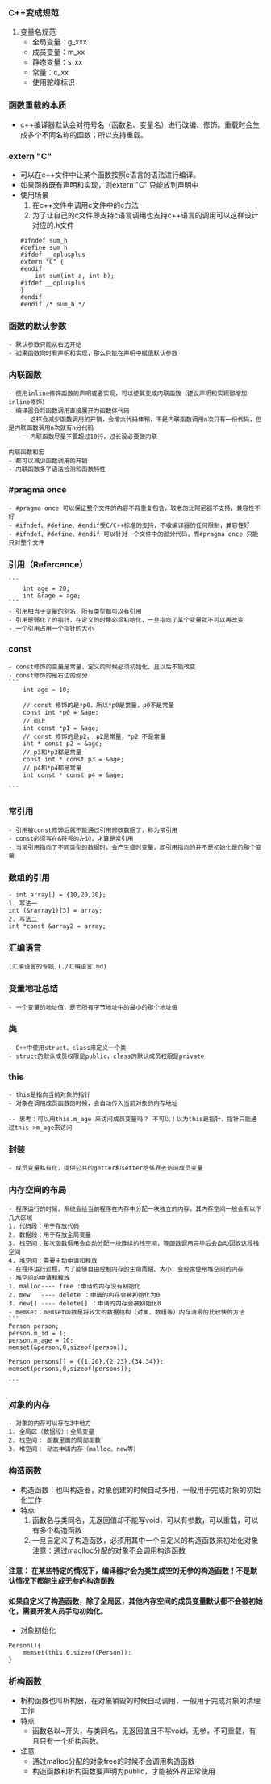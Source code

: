 
### C++变成规范
1. 变量名规范
	- 全局变量：g_xxx
	- 成员变量：m_xx
	- 静态变量：s_xx
	- 常量：c_xx
	- 使用驼峰标识

###  函数重载的本质
- c++编译器默认会对符号名（函数名、变量名）进行改编、修饰。重载时会生成多个不同名称的函数；所以支持重载。

###  extern "C" 
- 可以在c++文件中让某个函数按照c语言的语法进行编译。
- 如果函数既有声明和实现，则extern "C" 只能放到声明中
- 使用场景
	1. 在c++文件中调用c文件中的c方法
	2. 为了让自己的c文件即支持c语言调用也支持c++语言的调用可以这样设计对应的.h文件
	```
	#ifndef sum_h
	#define sum_h
	#ifdef __cplusplus
	extern "C" {
	#endif
    	int sum(int a, int b);
	#ifdef __cplusplus
	}
	#endif
	#endif /* sum_h */
	```

### 函数的默认参数
	- 默认参数只能从右边开始
	- 如果函数同时有声明和实现，那么只能在声明中赋值默认参数


### 内联函数
	- 使用inline修饰函数的声明或者实现，可以使其变成内联函数（建议声明和实现都增加inline修饰）
	- 编译器会将函数调用直接展开为函数体代码
		- 这样会减少函数调用的开销，会增大代码体积，不是内联函数调用n次只有一份代码，但是内联函数调用n次就有n分代码
		- 内联函数尽量不要超过10行，过长没必要做内联

	内联函数和宏
	- 都可以减少函数调用的开销
	- 内联函数多了语法检测和函数特性

### #pragma once 
	- #pragma once 可以保证整个文件的内容不背重复包含，较老的比阿尼器不支持，兼容性不好
	- #ifndef、#define、#endif受C/C++标准的支持，不收编译器的任何限制，兼容性好
	- #ifndef、#define、#endif 可以针对一个文件中的部分代码，而#pragma once 只能只对整个文件

### 引用（Refercence）
	```
		int age = 20;
		int &rage = age;
	```
	- 引用相当于变量的别名，所有类型都可以有引用
	- 引用是弱化了的指针，在定义的时候必须初始化，一旦指向了某个变量就不可以再改变
	- 一个引用占用一个指针的大小

### const 

	- const修饰的变量是常量，定义的时候必须初始化，且以后不能改变
	- const修饰的是右边的部分
	```
		int age = 10;

		// const 修饰的是*p0，所以*p0是常量，p0不是常量
		const int *p0 = &age;
		// 同上
		int const *p1 = &age;
		// const 修饰的是p2， p2是常量，*p2 不是常量
		int * const p2 = &age;
		// p3和*p3都是常量
		const int * const p3 = &age;
		// p4和*p4都是常量
		int const * const p4 = &age;

	```

### 常引用
	- 引用被const修饰后就不能通过引用修改数据了，称为常引用
	- const必须写在&符号的左边，才算是常引用
	- 当常引用指向了不同类型的数据时，会产生临时变量，即引用指向的并不是初始化是的那个变量

### 数组的引用
	- int array[] = {10,20,30};
	1. 写法一
	int (&rarray1)[3] = array;
	2. 写法二
	int *const &array2 = array;


### 汇编语言
	[汇编语言的专题](./汇编语言.md)

### 变量地址总结
	- 一个变量的地址值，是它所有字节地址中的最小的那个地址值

### 类
	- C++中使用struct、class来定义一个类
	- struct的默认成员权限是public，class的默认成员权限是private

### this
	- this是指向当前对象的指针
	- 对象在调用成员函数的时候，会自动传入当前对象的内存地址

	-- 思考：可以用this.m_age 来访问成员变量吗？ 不可以！以为this是指针，指针只能通过this->m_age来访问

### 封装
	- 成员变量私有化，提供公共的getter和setter给外界去访问成员变量

### 内存空间的布局
	- 程序运行的时候，系统会给当前程序在内存中分配一块独立的内存。其内存空间一般会有以下几大区域
	1. 代码段：用于存放代码
	2. 数据段：用于存放全局变量
	3. 栈空间：每次函数调用会自动分配一块连续的栈空间，等函数调用完毕后会自动回收这段栈空间
	4. 堆空间：需要主动申请和释放
	- 在程序运行过程，为了能够自由控制内存的生命周期、大小，会经常使用堆空间的内存
	- 堆空间的申请和释放
	1. malloc---- free :申请的内存没有初始化
	2. mew   ---- delete ：申请的内存会被初始化为0
	3. new[] ---- delete[] ：申请的内存会被初始化0
	- memset：memset函数是将较大的数据结构（对象、数组等）内存清零的比较快的方法
	```
	Person person;
	person.m_id = 1;
	person.m_age = 10;
	memset(&person,0,sizeof(person));

	Person persons[] = {{1,20},{2,23},{34,34}};
	memset(persons,0,sizeof(persons));

	```
### 对象的内存
	- 对象的内存可以存在3中地方
	1. 全局区（数据段）：全局变量
	2. 栈空间： 函数里面的局部函数
	3. 堆空间： 动态申请内存（malloc、new等）

### 构造函数
- 构造函数：也叫构造器，对象创建的时候自动多用，一般用于完成对象的初始化工作
- 特点
	1. 函数名与类同名，无返回值却不能写void，可以有参数，可以重载，可以有多个构造函数
	2. 一旦自定义了构造函数，必须用其中一个自定义的构造函数来初始化对象
	注意：通过maclloc分配的对象不会调用构造函数

#### 注意： 在某些特定的情况下，编译器才会为类生成空的无参的构造函数！不是默认情况下都能生成无参的构造函数
#### 如果自定义了构造函数，除了全局区，其他内存空间的成员变量默认都不会被初始化，需要开发人员手动初始化。

- 对象初始化
```
Person(){
	memset(this,0,sizeof(Person));
}
```

### 析构函数
- 析构函数也叫析构器，在对象销毁的时候自动调用，一般用于完成对象的清理工作
- 特点
	- 函数名以~开头，与类同名，无返回值且不写void，无参，不可重载，有且只有一个析构函数。
- 注意
	- 通过malloc分配的对象free的时候不会调用构造函数
	- 构造函数和析构函数要声明为public，才能被外界正常使用







































